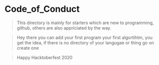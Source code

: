 # Code_of_Conduct

> This directory is mainly for starters which are new to programming, github, others are also appriciated by the way.

> Hey there you can add your first program your first algortihtm, you get the idea, if there is no directory of your langugae or thing go on create one

> Happy Hacktoberfest 2020
